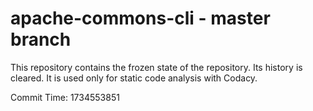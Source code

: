 # apache-commons-cli - master branch

This repository contains the frozen state of the repository.
Its history is cleared. It is used only for static code
analysis with Codacy.

Commit Time: 1734553851